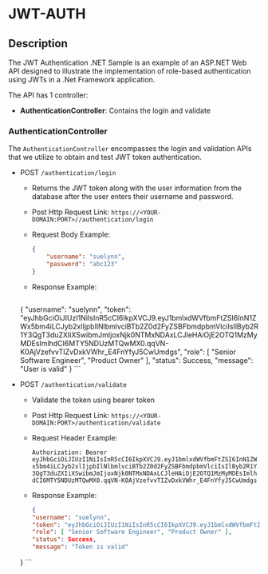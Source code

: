 # JWT-AUTH

## Description

The JWT Authentication .NET Sample is an example of an ASP.NET Web API designed to illustrate the implementation of role-based authentication using JWTs in a .Net Framework application.

The API has 1 controller:

* **AuthenticationController**: Contains the login and validate

### AuthenticationController

The `AuthenticationController` encompasses the login and validation APIs that we utilize to obtain and test JWT token authentication.

* POST `/authentication/login`

    * Returns the JWT token along with the user information from the database after the user enters their username and password.
    * Post Http Request Link: `https://<YOUR-DOMAIN:PORT>//authentication/login`
    * Request Body Example:

        ```json
        {
            "username": "suelynn",
            "password": "abc123"
        }
        ```

    * Response Example:

        ```json
	{
	    "username": "suelynn",
	    "token": "eyJhbGciOiJIUzI1NiIsInR5cCI6IkpXVCJ9.eyJ1bmlxdWVfbmFtZSI6InN1ZWx5bm4iLCJyb2xlIjpbIlNlbmlvciBTb2Z0d2FyZSBFbmdpbmVlciIsIlByb2R1Y3QgT3duZXIiXSwibmJmIjoxNjk0NTMxNDAxLCJleHAiOjE2OTQ1MzMyMDEsImlhdCI6MTY5NDUzMTQwMX0.qqVN-K0AjVzefvvTIZvDxkVWhr_E4FnYfyJ5CwUmdgs",
    	    "role": [ "Senior Software Engineer", "Product Owner" ],
	    "status": Success,
	    "message": "User is valid"
	}
        ```

* POST `/authentication/validate`

    * Validate the token using bearer token
    * Post Http Request Link: `https://<YOUR-DOMAIN:PORT>/authentication/validate`
    * Request Header Example:

        `Authorization: Bearer eyJhbGciOiJIUzI1NiIsInR5cCI6IkpXVCJ9.eyJ1bmlxdWVfbmFtZSI6InN1ZWx5bm4iLCJyb2xlIjpbIlNlbmlvciBTb2Z0d2FyZSBFbmdpbmVlciIsIlByb2R1Y3QgT3duZXIiXSwibmJmIjoxNjk0NTMxNDAxLCJleHAiOjE2OTQ1MzMyMDEsImlhdCI6MTY5NDUzMTQwMX0.qqVN-K0AjVzefvvTIZvDxkVWhr_E4FnYfyJ5CwUmdgs`

    * Response Example:

        ```json
        {
	    "username": "suelynn",
	    "token": "eyJhbGciOiJIUzI1NiIsInR5cCI6IkpXVCJ9.eyJ1bmlxdWVfbmFtZSI6InN1ZWx5bm4iLCJyb2xlIjpbIlNlbmlvciBTb2Z0d2FyZSBFbmdpbmVlciIsIlByb2R1Y3QgT3duZXIiXSwibmJmIjoxNjk0NTMxNDAxLCJleHAiOjE2OTQ1MzMyMDEsImlhdCI6MTY5NDUzMTQwMX0.qqVN-K0AjVzefvvTIZvDxkVWhr_E4FnYfyJ5CwUmdgs",
	    "role": [ "Senior Software Engineer", "Product Owner" ],
	    "status": Success,
	    "message": "Token is valid"
	}
        ```